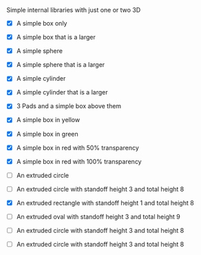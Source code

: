  
 Simple internal libraries with just one or two 3D
 - [x] A simple box only
 - [x] A simple box that is a larger
 - [x] A simple sphere
 - [x] A simple sphere that is a larger
 - [x] A simple cylinder
 - [x] A simple cylinder that is a larger
 - [x] 3 Pads and a simple box above them
 - [x] A simple box in yellow 
 - [x] A simple box in green
 - [x] A simple box in red with 50% transparency
 - [x] A simple box in red with 100% transparency
 - [ ] An extruded circle 
 - [ ] An extruded circle with standoff height 3 and total height 8
 - [x] An extruded rectangle with standoff height 1 and total height 8
 - [ ] An extruded oval with standoff height 3 and total height 9
 - [ ] An extruded circle with standoff height 3 and total height 8
 - [ ] An extruded circle with standoff height 3 and total height 8

 
